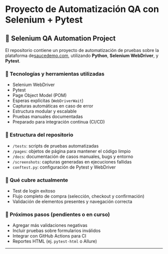 # Proyecto de Automatización QA con Selenium + Pytest
## 🧪 Selenium QA Automation Project

El repositorio contiene un proyecto de automatización de pruebas sobre la plataforma de[saucedemo.com](https://www.saucedemo.com), utilizando **Python**, **Selenium WebDriver**, y **Pytest**.

### 🔧 Tecnologías y herramientas utilizadas
- Selenium WebDriver
- Pytest
- Page Object Model (POM)
- Esperas explícitas (`WebDriverWait`)
- Capturas automáticas en caso de error
- Estructura modular y escalable
- Pruebas manuales documentadas
- Preparado para integración continua (CI/CD)

### 📂 Estructura del repositorio
- `/tests`: scripts de pruebas automatizadas
- `/pages`: objetos de página para mantener el código limpio
- `/docs`: documentación de casos manuales, bugs y entorno
- `/screenshots`: capturas generadas en ejecuciones fallidas
- `conftest.py`: configuración de Pytest y WebDriver

### 🚀 Qué cubre actualmente
- Test de login exitoso
- Flujo completo de compra (selección, checkout y confirmación)
- Validación de elementos presentes y navegación correcta

### 📌 Próximos pasos (pendientes o en curso)
- Agregar más validaciones negativas
- Incluir pruebas sobre formularios inválidos
- Integrar con GitHub Actions para CI
- Reportes HTML (ej. `pytest-html` o Allure)

---

